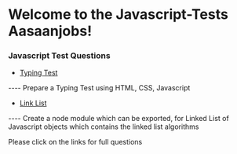 # Welcome to the Javascript-Tests Aasaanjobs!

### Javascript Test Questions

* [Typing Test](https://github.com/nsonic001/Javascript-Tests/wiki/Prepare-a-Typing-Test-using-HTML,-CSS,-Javascript)

---- Prepare a Typing Test using HTML, CSS, Javascript

* [Link List](https://github.com/nsonic001/Javascript-Tests/wiki/Create-a-node-module-which-can-be-exported,-for-Linked-List-of-Javascript-objects)

---- Create a node module which can be exported, for Linked List of Javascript objects which contains the linked list algorithms


Please click on the links for full questions




